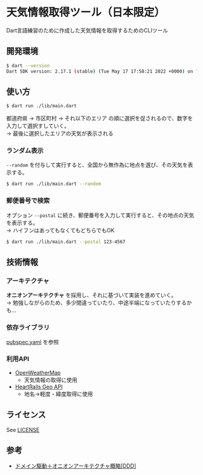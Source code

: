 # 天気情報取得ツール（日本限定）

Dart言語練習のために作成した天気情報を取得するためのCLIツール

## 開発環境

```sh
$ dart --version
Dart SDK version: 2.17.1 (stable) (Tue May 17 17:58:21 2022 +0000) on "macos_arm64"
```

## 使い方

```sh
$ dart run ./lib/main.dart
```

都道府県 → 市区町村 → それ以下のエリア の順に選択を促されるので、数字を入力して選択すしていく。  
→ 最後に選択したエリアの天気が表示される

### ランダム表示

`--random` を付与して実行すると、全国から無作為に地点を選び、その天気を表示する。

```sh
$ dart run ./lib/main.dart --random
```

### 郵便番号で検索

オプション `--postal` に続き、郵便番号を入力して実行すると、その地点の天気を表示する。  
→ ハイフンはあってもなくてもどちらでもOK

```sh
$ dart run ./lib/main.dart --postal 123-4567
```

## 技術情報

### アーキテクチャ

**オニオンアーキテクチャ** を採用し、それに基づいて実装を進めていく。  
→ 勉強しながらのため、多少間違っていたり、中途半端になっていたりするかも...

### 依存ライブラリ

[pubspec.yaml](./pubspec.yaml) を参照

### 利用API

- [OpenWeatherMap](https://openweathermap.org/)
  - 天気情報の取得に使用
- [HeartRails Geo API](http://geoapi.heartrails.com/)
  - 地名→軽度・緯度取得に使用

## ライセンス

See [LICENSE](./LICENSE)

## 参考

- [ドメイン駆動＋オニオンアーキテクチャ概略[DDD]](https://little-hands.hatenablog.com/entry/2017/10/11/075634)
